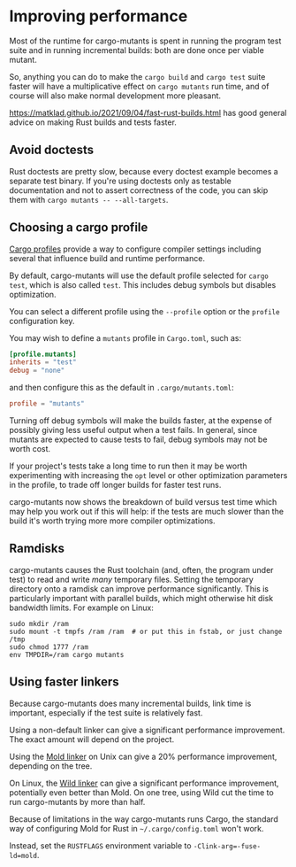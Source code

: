 # Improving performance

Most of the runtime for cargo-mutants is spent in running the program test suite
and in running incremental builds: both are done once per viable mutant.

So, anything you can do to make the `cargo build` and `cargo test` suite faster
will have a multiplicative effect on `cargo mutants` run time, and of course
will also make normal development more pleasant.

<https://matklad.github.io/2021/09/04/fast-rust-builds.html> has good general advice on making Rust builds and tests faster.

## Avoid doctests

Rust doctests are pretty slow, because every doctest example becomes a separate
test binary. If you're using doctests only as testable documentation and not to
assert correctness of the code, you can skip them with `cargo mutants --
--all-targets`.

## Choosing a cargo profile

[Cargo profiles](https://doc.rust-lang.org/cargo/reference/profiles.html) provide a way to configure compiler settings including several that influence build and runtime performance.

By default, cargo-mutants will use the default profile selected for `cargo test`, which is also called `test`. This includes debug symbols but disables optimization.

You can select a different profile using the `--profile` option or the `profile` configuration key.

You may wish to define a `mutants` profile in `Cargo.toml`, such as:

```toml
[profile.mutants]
inherits = "test"
debug = "none"
```

and then configure this as the default in `.cargo/mutants.toml`:

```toml
profile = "mutants"
```

Turning off debug symbols will make the builds faster, at the expense of possibly giving less useful output when a test fails. In general, since mutants are expected to cause tests to fail, debug symbols may not be worth cost.

If your project's tests take a long time to run then it may be worth experimenting with increasing the `opt` level or other optimization parameters in the profile, to trade off longer builds for faster test runs.

cargo-mutants now shows the breakdown of build versus test time which may help you work out if this will help: if the tests are much slower than the build it's worth trying more more compiler optimizations.

## Ramdisks

cargo-mutants causes the Rust toolchain (and, often, the program under test) to read and write _many_ temporary files. Setting the temporary directory onto a ramdisk can improve performance significantly. This is particularly important with parallel builds, which might otherwise hit disk bandwidth limits. For example on Linux:

```shell
sudo mkdir /ram
sudo mount -t tmpfs /ram /ram  # or put this in fstab, or just change /tmp
sudo chmod 1777 /ram
env TMPDIR=/ram cargo mutants
```

## Using faster linkers

Because cargo-mutants does many incremental builds, link time is important, especially if the test suite is relatively fast.

Using a non-default linker can give a significant performance improvement. The exact amount will depend on the project.

Using the [Mold linker](https://github.com/rui314/mold) on Unix can give a 20% performance improvement, depending on the tree.

On Linux, the [Wild linker](https://github.com/davidlattimore/wild) can give a significant performance improvement, potentially even better than Mold. On one tree, using Wild cut the time to run cargo-mutants by more than half.

Because of limitations in the way cargo-mutants runs Cargo, the standard way of configuring Mold for Rust in `~/.cargo/config.toml` won't work.

Instead, set the `RUSTFLAGS` environment variable to `-Clink-arg=-fuse-ld=mold`.
